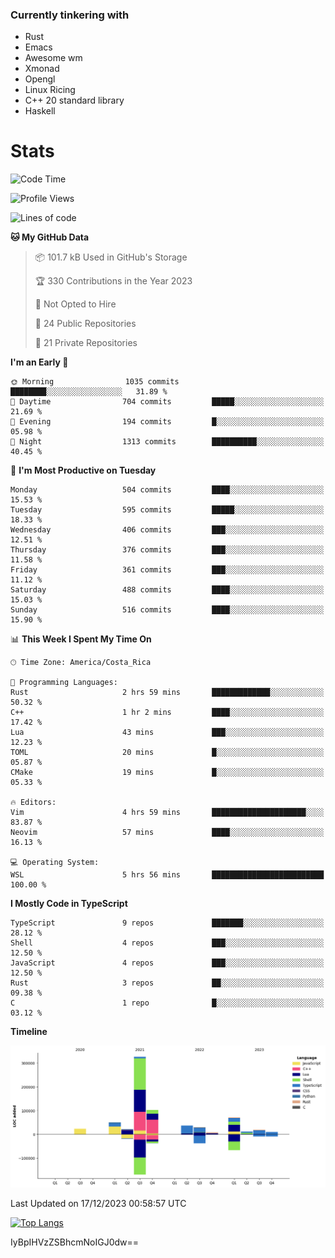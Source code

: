 ### Currently tinkering with
 - Rust
 - Emacs
 - Awesome wm
 - Xmonad
 - Opengl
 - Linux Ricing
 - C++ 20 standard library
 - Haskell

# Stats
<!--START_SECTION:waka-->
![Code Time](http://img.shields.io/badge/Code%20Time-802%20hrs%2053%20mins-blue)

![Profile Views](http://img.shields.io/badge/Profile%20Views-0-blue)

![Lines of code](https://img.shields.io/badge/From%20Hello%20World%20I%27ve%20Written-707.5%20thousand%20lines%20of%20code-blue)

**🐱 My GitHub Data** 

> 📦 101.7 kB Used in GitHub's Storage 
 > 
> 🏆 330 Contributions in the Year 2023
 > 
> 🚫 Not Opted to Hire
 > 
> 📜 24 Public Repositories 
 > 
> 🔑 21 Private Repositories 
 > 
**I'm an Early 🐤** 

```text
🌞 Morning                1035 commits        ████████░░░░░░░░░░░░░░░░░   31.89 % 
🌆 Daytime                704 commits         █████░░░░░░░░░░░░░░░░░░░░   21.69 % 
🌃 Evening                194 commits         █░░░░░░░░░░░░░░░░░░░░░░░░   05.98 % 
🌙 Night                  1313 commits        ██████████░░░░░░░░░░░░░░░   40.45 % 
```
📅 **I'm Most Productive on Tuesday** 

```text
Monday                   504 commits         ████░░░░░░░░░░░░░░░░░░░░░   15.53 % 
Tuesday                  595 commits         █████░░░░░░░░░░░░░░░░░░░░   18.33 % 
Wednesday                406 commits         ███░░░░░░░░░░░░░░░░░░░░░░   12.51 % 
Thursday                 376 commits         ███░░░░░░░░░░░░░░░░░░░░░░   11.58 % 
Friday                   361 commits         ███░░░░░░░░░░░░░░░░░░░░░░   11.12 % 
Saturday                 488 commits         ████░░░░░░░░░░░░░░░░░░░░░   15.03 % 
Sunday                   516 commits         ████░░░░░░░░░░░░░░░░░░░░░   15.90 % 
```


📊 **This Week I Spent My Time On** 

```text
🕑︎ Time Zone: America/Costa_Rica

💬 Programming Languages: 
Rust                     2 hrs 59 mins       █████████████░░░░░░░░░░░░   50.32 % 
C++                      1 hr 2 mins         ████░░░░░░░░░░░░░░░░░░░░░   17.42 % 
Lua                      43 mins             ███░░░░░░░░░░░░░░░░░░░░░░   12.23 % 
TOML                     20 mins             █░░░░░░░░░░░░░░░░░░░░░░░░   05.87 % 
CMake                    19 mins             █░░░░░░░░░░░░░░░░░░░░░░░░   05.33 % 

🔥 Editors: 
Vim                      4 hrs 59 mins       █████████████████████░░░░   83.87 % 
Neovim                   57 mins             ████░░░░░░░░░░░░░░░░░░░░░   16.13 % 

💻 Operating System: 
WSL                      5 hrs 56 mins       █████████████████████████   100.00 % 
```

**I Mostly Code in TypeScript** 

```text
TypeScript               9 repos             ███████░░░░░░░░░░░░░░░░░░   28.12 % 
Shell                    4 repos             ███░░░░░░░░░░░░░░░░░░░░░░   12.50 % 
JavaScript               4 repos             ███░░░░░░░░░░░░░░░░░░░░░░   12.50 % 
Rust                     3 repos             ██░░░░░░░░░░░░░░░░░░░░░░░   09.38 % 
C                        1 repo              █░░░░░░░░░░░░░░░░░░░░░░░░   03.12 % 
```



**Timeline**

![Lines of Code chart](https://raw.githubusercontent.com/PandeCode/PandeCode/main/assets/bar_graph.png)


 Last Updated on 17/12/2023 00:58:57 UTC
<!--END_SECTION:waka-->
<!-- 
[![PandeCode's GitHub stats](https://github-readme-stats.vercel.app/api?username=PandeCode&theme=dracula&hide_border=true&show_icons=true)](https://github.com/anuraghazra/github-readme-stats)
-->
[![Top Langs](https://github-readme-stats.vercel.app/api/top-langs/?username=PandeCode&layout=compact&theme=dracula&hide_border=true)](https://github.com/anuraghazra/github-readme-stats)

IyBpIHVzZSBhcmNoIGJ0dw==
